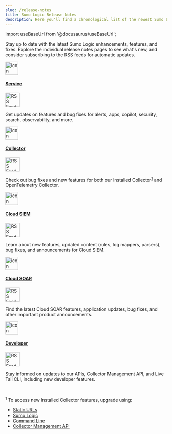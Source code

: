 ```yaml
---
slug: /release-notes
title: Sumo Logic Release Notes
description: Here you'll find a chronological list of the newest Sumo Logic features and bug fixes.
---
```


import useBaseUrl from '@docusaurus/useBaseUrl';

Stay up to date with the latest Sumo Logic enhancements, features, and fixes. Explore the individual release notes pages to see what's new, and consider subscribing to the RSS feeds for automatic updates.

<div className="box-wrapper">

<div className="box smallbox card">
  <div className="container">
    <a href="/release-notes-service">
      <img src={useBaseUrl('img/icons/manage.png')} alt="icon" width="40" />
      <h4>Service</h4>
    </a>
    <a href="https://help.sumologic.com/release-notes-service/rss.xml">
      <img src={useBaseUrl('img/release-notes/rss.png')} alt="RSS Feed" width="45" />
    </a>
    <p>Get updates on features and bug fixes for alerts, apps, copilot, security, search, observability, and more.</p>
  </div>
</div>

<div className="box smallbox card">
  <div className="container">
    <a href="/release-notes-collector">
      <img src={useBaseUrl('img/icons/data-collection.png')} alt="icon" width="40" />
      <h4>Collector</h4>
    </a>
    <a href="https://help.sumologic.com/release-notes-collector/rss.xml">
      <img src={useBaseUrl('img/release-notes/rss.png')} alt="RSS Feed" width="45" />
    </a>
    <p>Check out bug fixes and new features for both our Installed Collector<sup><a href="#collector-footnote">1</a></sup> and OpenTelemetry Collector.</p>
  </div>
</div>

<div className="box smallbox card">
  <div className="container">
    <a href="/release-notes-cse">
      <img src={useBaseUrl('img/icons/security/cloud-siem.png')} alt="icon" width="40" />
      <h4>Cloud SIEM</h4>
    </a>
    <a href="https://help.sumologic.com/release-notes-cse/rss.xml">
      <img src={useBaseUrl('img/release-notes/rss.png')} alt="RSS Feed" width="45" />
    </a>
    <p>Learn about new features, updated content (rules, log mappers, parsers), bug fixes, and announcements for Cloud SIEM.</p>
  </div>
</div>

<div className="box smallbox card">
  <div className="container">
    <a href="/release-notes-csoar">
      <img src={useBaseUrl('img/icons/security/soar-2-color-icon.png')} alt="icon" width="40" />
      <h4>Cloud SOAR</h4>
    </a>
    <a href="https://help.sumologic.com/release-notes-csoar/rss.xml">
      <img src={useBaseUrl('img/release-notes/rss.png')} alt="RSS Feed" width="45" />
    </a>
    <p>Find the latest Cloud SOAR features, application updates, bug fixes, and other important product announcements.</p>
  </div>
</div>

<div className="box smallbox card">
  <div className="container">
    <a href="/release-notes-developer">
      <img src={useBaseUrl('img/icons/cloud/api2.png')} alt="icon" width="40" />
      <h4>Developer</h4>
    </a>
    <a href="https://help.sumologic.com/release-notes-developer/rss.xml">
      <img src={useBaseUrl('img/release-notes/rss.png')} alt="RSS Feed" width="45" />
    </a>
    <p>Stay informed on updates to our APIs, Collector Management API, and Live Tail CLI, including new developer features.</p>
  </div>
</div>
</div>
<br/>

<a id="collector-footnote"></a>
<sup>1</sup> To access new Installed Collector features, upgrade using:
* [Static URLs](/docs/send-data/installed-collectors/collector-installation-reference/download-collector-from-static-url)
* [Sumo Logic](/docs/send-data/collection/upgrade-collectors)
* [Command Line](/docs/send-data/collection/upgrade-collectors)
* [Collector Management API](/docs/api/collector-management/upgrade-downgrade-collectors)
